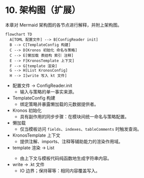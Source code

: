 # 10. 架构图（扩展）

本章对 Mermaid 架构图的各节点进行解释，并附上架构图。

```mermaid
flowchart TD
  A[TOML 配置文件] --> B[ConfigReader init]
  B --> C[TemplateConfig 构建]
  C --> D[Kronos 初始化 命名与策略]
  C --> E[懒加载 表结构 索引 注释]
  E --> F[KronosTemplate 上下文]
  F --> G[template 渲染]
  G --> H[List KronosConfig]
  H --> I[write 写入 kt 文件]
```

- 配置文件 -> ConfigReader.init
  - 输入与策略的单一事实来源。
- TemplateConfig 构建
  - 绑定策略并暴露懒加载的元数据提供者。
- Kronos 初始化
  - 具有副作用的同步步骤：在模块间统一命名与策略配置。
- 懒加载
  - 仅当模板访问 `fields`、`indexes`、`tableComments` 时触发查询。
- KronosTemplate 上下文
  - 提供注解、imports、注释等辅助能力的渲染作用域。
- template 渲染 -> List<KronosConfig>
  - 由上下文与模板代码纯函数地生成字符串内容。
- write -> .kt 文件
  - IO 边界；保持幂等：相同内容覆盖写入。
